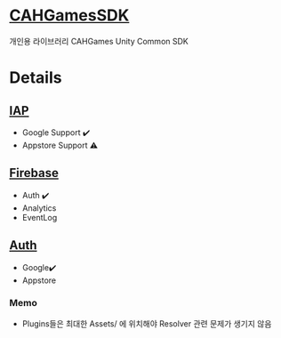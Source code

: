 # [CAHGamesSDK](Assets/CAH)

 개인용 라이브러리 CAHGames Unity Common SDK  
 
 # Details
  
 ## [IAP](/Assets/CAH/IAP)
  - Google Support ✔️  
  - Appstore Support ⚠️
 
 
 ## [Firebase](/Assets/CAH/Firebase)
  - Auth ✔️ 
  - Analytics
  - EventLog  
  
 ## [Auth](/Assets/CAH/Auth)
 - Google✔️ 
 - Appstore 



 ### Memo
 
  - Plugins들은 최대한 Assets/ 에 위치해야 Resolver 관련 문제가 생기지 않음 
